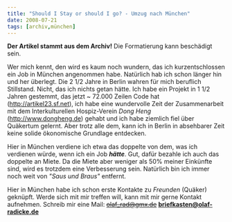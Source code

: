 ```yaml
---
title: "Should I Stay or should I go? - Umzug nach München"
date: 2008-07-21
tags: [archiv,münchen]
---
```

**Der Artikel stammt aus dem Archiv!** Die Formatierung kann beschädigt sein.

Wer mich kennt, den wird es kaum noch wundern, das ich kurzentschlossen ein Job in München angenommen habe. Natürlich hab ich schon länger hin und her überlegt. Die 2 1/2 Jahre in Berlin wahren für mich beruflich Stillstand.  Nicht, das ich nichts getan hätte. Ich habe ein Projekt in 1 1/2 Jahren gestemmt, das jetzt ~ 72.000 Zeilen Code hat (http://artikel23.sf.net), ich habe eine wundervolle Zeit der Zusammenarbeit mit dem Interkulturellen Hospiz-Verein <i>Dong Heng</i> (http://www.dongheng.de) gehabt und ich habe ziemlich fiel über Quäkertum gelernt. Aber trotz alle dem, kann ich in Berlin in absehbarer Zeit keine solide ökonomische Grundlage entdecken.

Hier in München verdiene ich etwa das doppelte von dem, was ich verdienen würde, wenn ich ein Job <i>**hätte**</i>. Gut, dafür bezahle ich auch das doppelte an Miete. Da die Miete aber weniger als 50% meiner Einkünfte sind, wird es trotzdem eine Verbesserung sein. Natürlich bin ich immer noch weit von <i>"Saus und Braus"</i> entfernt.

Hier in München habe ich schon erste Kontakte zu <i>Freunden</i> (Quäker) geknüpft. Werde sich mit mir treffen will, kann mit mir gerne Kontakt aufnehmen. Schreib mir eine Mail: <s>olaf_rad@gmx.de</s> **briefkasten@olaf-radicke.de**
